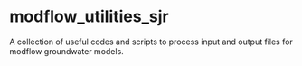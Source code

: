 # modflow_utilities_sjr
A collection of useful codes and scripts to process input and output files for modflow groundwater models.

